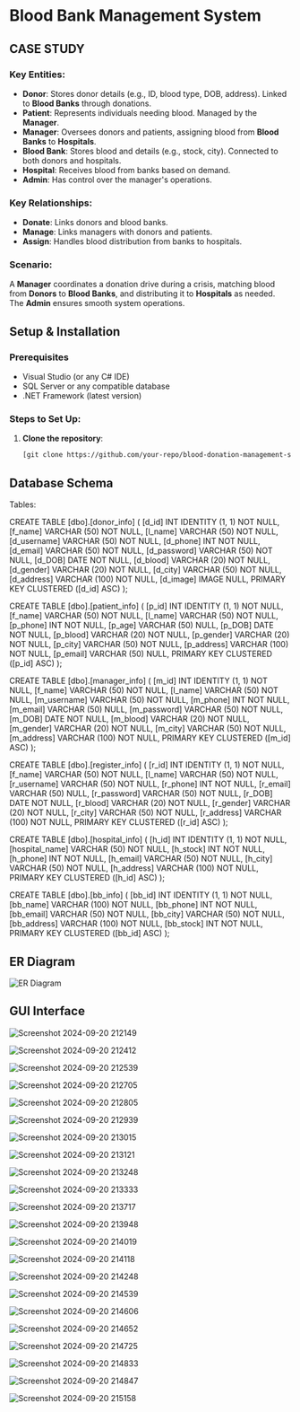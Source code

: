 # Blood Bank Management System

## CASE STUDY

### Key Entities:
- **Donor**: Stores donor details (e.g., ID, blood type, DOB, address). Linked to **Blood Banks** through donations.
- **Patient**: Represents individuals needing blood. Managed by the **Manager**.
- **Manager**: Oversees donors and patients, assigning blood from **Blood Banks** to **Hospitals**.
- **Blood Bank**: Stores blood and details (e.g., stock, city). Connected to both donors and hospitals.
- **Hospital**: Receives blood from banks based on demand.
- **Admin**: Has control over the manager's operations.

### Key Relationships:
- **Donate**: Links donors and blood banks.
- **Manage**: Links managers with donors and patients.
- **Assign**: Handles blood distribution from banks to hospitals.

### Scenario:
A **Manager** coordinates a donation drive during a crisis, matching blood from **Donors** to **Blood Banks**, and distributing it to **Hospitals** as needed. The **Admin** ensures smooth system operations.

## Setup & Installation
### Prerequisites
- Visual Studio (or any C# IDE)
- SQL Server or any compatible database
- .NET Framework (latest version)

### Steps to Set Up:
1. **Clone the repository**:
   ```bash
   [git clone https://github.com/your-repo/blood-donation-management-system.git](https://github.com/arnobamit/blood-bank.git)

## Database Schema

Tables:

CREATE TABLE [dbo].[donor_info] (
    [d_id]       INT           IDENTITY (1, 1) NOT NULL,
    [f_name]     VARCHAR (50)  NOT NULL,
    [l_name]     VARCHAR (50)  NOT NULL,
    [d_username] VARCHAR (50)  NOT NULL,
    [d_phone]    INT           NOT NULL,
    [d_email]    VARCHAR (50)  NOT NULL,
    [d_password] VARCHAR (50)  NOT NULL,
    [d_DOB]      DATE          NOT NULL,
    [d_blood]    VARCHAR (20)  NOT NULL,
    [d_gender]   VARCHAR (20)  NOT NULL,
    [d_city]     VARCHAR (50)  NOT NULL,
    [d_address]  VARCHAR (100) NOT NULL,
    [d_image]    IMAGE         NULL,
    PRIMARY KEY CLUSTERED ([d_id] ASC)
);

CREATE TABLE [dbo].[patient_info] (
    [p_id]      INT           IDENTITY (1, 1) NOT NULL,
    [f_name]    VARCHAR (50)  NOT NULL,
    [l_name]    VARCHAR (50)  NOT NULL,
    [p_phone]   INT           NOT NULL,
    [p_age]     VARCHAR (50)  NULL,
    [p_DOB]     DATE          NOT NULL,
    [p_blood]   VARCHAR (20)  NOT NULL,
    [p_gender]  VARCHAR (20)  NOT NULL,
    [p_city]    VARCHAR (50)  NOT NULL,
    [p_address] VARCHAR (100) NOT NULL,
    [p_email]   VARCHAR (50)  NULL,
    PRIMARY KEY CLUSTERED ([p_id] ASC)
);

CREATE TABLE [dbo].[manager_info] (
    [m_id]       INT           IDENTITY (1, 1) NOT NULL,
    [f_name]     VARCHAR (50)  NOT NULL,
    [l_name]     VARCHAR (50)  NOT NULL,
    [m_username] VARCHAR (50)  NOT NULL,
    [m_phone]    INT           NOT NULL,
    [m_email]    VARCHAR (50)  NULL,
    [m_password] VARCHAR (50)  NOT NULL,
    [m_DOB]      DATE          NOT NULL,
    [m_blood]    VARCHAR (20)  NOT NULL,
    [m_gender]   VARCHAR (20)  NOT NULL,
    [m_city]     VARCHAR (50)  NOT NULL,
    [m_address]  VARCHAR (100) NOT NULL,
    PRIMARY KEY CLUSTERED ([m_id] ASC)
);

CREATE TABLE [dbo].[register_info] (
    [r_id]       INT           IDENTITY (1, 1) NOT NULL,
    [f_name]     VARCHAR (50)  NOT NULL,
    [l_name]     VARCHAR (50)  NOT NULL,
    [r_username] VARCHAR (50)  NOT NULL,
    [r_phone]    INT           NOT NULL,
    [r_email]    VARCHAR (50)  NULL,
    [r_password] VARCHAR (50)  NOT NULL,
    [r_DOB]      DATE          NOT NULL,
    [r_blood]    VARCHAR (20)  NOT NULL,
    [r_gender]   VARCHAR (20)  NOT NULL,
    [r_city]     VARCHAR (50)  NOT NULL,
    [r_address]  VARCHAR (100) NOT NULL,
    PRIMARY KEY CLUSTERED ([r_id] ASC)
);

CREATE TABLE [dbo].[hospital_info] (
    [h_id]          INT           IDENTITY (1, 1) NOT NULL,
    [hospital_name] VARCHAR (50)  NOT NULL,
    [h_stock]       INT           NOT NULL,
    [h_phone]       INT           NOT NULL,
    [h_email]       VARCHAR (50)  NOT NULL,
    [h_city]        VARCHAR (50)  NOT NULL,
    [h_address]     VARCHAR (100) NOT NULL,
    PRIMARY KEY CLUSTERED ([h_id] ASC)
);

CREATE TABLE [dbo].[bb_info] (
    [bb_id]      INT           IDENTITY (1, 1) NOT NULL,
    [bb_name]    VARCHAR (100) NOT NULL,
    [bb_phone]   INT           NOT NULL,
    [bb_email]   VARCHAR (50)  NOT NULL,
    [bb_city]    VARCHAR (50)  NOT NULL,
    [bb_address] VARCHAR (100) NOT NULL,
    [bb_stock]   INT           NOT NULL,
    PRIMARY KEY CLUSTERED ([bb_id] ASC)
);

## ER Diagram
![ER Diagram](https://github.com/user-attachments/assets/7033e4fd-d95c-4ad9-a1eb-6fec30e83ce3)

## GUI Interface
![Screenshot 2024-09-20 212149](https://github.com/user-attachments/assets/be538bf3-70fa-4683-b100-5d82f28f9a05)

![Screenshot 2024-09-20 212412](https://github.com/user-attachments/assets/55f81440-22bc-4084-9d7e-959c936c8ba6)

![Screenshot 2024-09-20 212539](https://github.com/user-attachments/assets/3a0cab7d-8581-42dc-bdb9-653139f1ec85)

![Screenshot 2024-09-20 212705](https://github.com/user-attachments/assets/b96e02de-fd50-4521-9c80-cb6d641ddce7)

![Screenshot 2024-09-20 212805](https://github.com/user-attachments/assets/f971a4c7-1e1e-4c5b-957c-6f6e0877a1cb)

![Screenshot 2024-09-20 212939](https://github.com/user-attachments/assets/aa5c9fa2-e1a3-481e-a210-fd52f4011729)

![Screenshot 2024-09-20 213015](https://github.com/user-attachments/assets/3c1e063c-b389-4a92-afc2-7f565636838c)

![Screenshot 2024-09-20 213121](https://github.com/user-attachments/assets/c6e2667d-fe33-42a3-9084-2ec6aa8ef8da)

![Screenshot 2024-09-20 213248](https://github.com/user-attachments/assets/5da88a8a-6b7e-4f41-86d7-2b48d8b0defb)

![Screenshot 2024-09-20 213333](https://github.com/user-attachments/assets/47eaa7f3-d582-4e17-a890-eb798b5a74c3)

![Screenshot 2024-09-20 213717](https://github.com/user-attachments/assets/a598f15f-7647-431c-8f40-0118ef06c228)

![Screenshot 2024-09-20 213948](https://github.com/user-attachments/assets/af65ec4e-6efe-41bf-a458-0f526f83a041)

![Screenshot 2024-09-20 214019](https://github.com/user-attachments/assets/f51b5d42-d5fb-4866-8fff-b6b349f1eaf2)

![Screenshot 2024-09-20 214118](https://github.com/user-attachments/assets/9376133a-d924-4751-994c-9d2886f1cb7c)

![Screenshot 2024-09-20 214248](https://github.com/user-attachments/assets/dab767a8-7825-4aae-a698-a711e68fd090)

![Screenshot 2024-09-20 214539](https://github.com/user-attachments/assets/7d7ff7e3-132a-4812-a75b-1e9129b640ce)

![Screenshot 2024-09-20 214606](https://github.com/user-attachments/assets/0853b0d8-bb1c-48a0-9d67-12d09b6f714e)

![Screenshot 2024-09-20 214652](https://github.com/user-attachments/assets/8f881dcb-9c64-48e3-be3c-24ec38d4bd53)

![Screenshot 2024-09-20 214725](https://github.com/user-attachments/assets/10005b64-4aa7-481a-8daa-b86c79af65c8)

![Screenshot 2024-09-20 214833](https://github.com/user-attachments/assets/84ccea1f-c8d2-468a-9ae8-eec9f6e9a3aa)

![Screenshot 2024-09-20 214847](https://github.com/user-attachments/assets/1919a86f-eab2-4802-95ca-b9742a6a0617)

![Screenshot 2024-09-20 215158](https://github.com/user-attachments/assets/26334232-3394-49a9-8d34-e3cc8f88a720)
